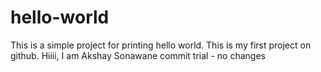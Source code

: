 # hello-world
This is a simple project for printing hello world. This is my first project on github.
Hiiii, I am Akshay Sonawane
commit trial - no changes
